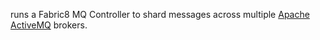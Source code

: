 runs a Fabric8 MQ Controller to shard messages across multiple [Apache ActiveMQ](http://activemq.apache.org/) brokers.